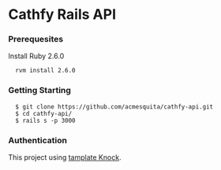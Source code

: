 # Cathfy Rails API

### Prerequesites

Install Ruby 2.6.0

```
  rvm install 2.6.0
```

### Getting Starting

```
  $ git clone https://github.com/acmesquita/cathfy-api.git
  $ cd cathfy-api/
  $ rails s -p 3000
```

### Authentication

This project using [tamplate Knock](https://github.com/acmesquita/blank-api-with-knock).

